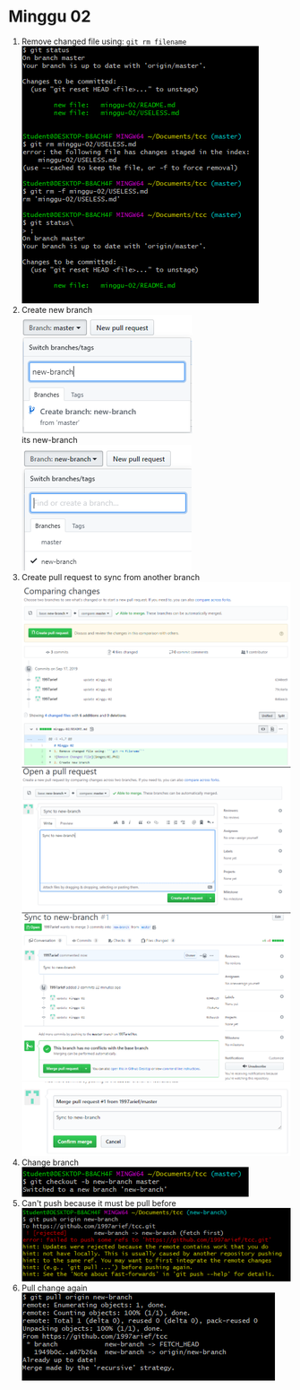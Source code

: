 # Minggu 02  
1. Remove changed file using: ```git rm filename```  
![Remove Changed File](images/01.PNG)  
2. Create new branch  
![Create new branch](images/02.PNG)  
its new-branch  
![Create new branch](images/03.PNG)  
3. Create pull request to sync from another branch  
![Create pull request](images/04.PNG)  
![Create pull request](images/05.PNG)  
![Create pull request](images/06.PNG)  
![Create pull request](images/07.PNG)  
4. Change branch
![Change branch](images/08.PNG)  
5. Can't push because it must be pull before  
![Bacot](images/09.PNG)  
6. Pull change again  
![Pull change again ](images/10.PNG) 